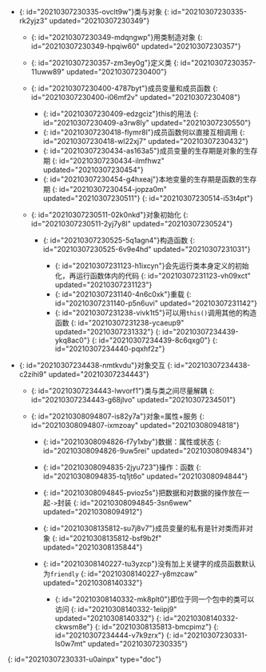 - {: id="20210307230335-ovclt9w"}类与对象
  {: id="20210307230335-rk2yjz3" updated="20210307230349"}

  - {: id="20210307230349-mdqngwp"}用类制造对象
    {: id="20210307230349-hpqiw60" updated="20210307230357"}
  - {: id="20210307230357-zm3ey0g"}定义类
    {: id="20210307230357-11uww89" updated="20210307230400"}
  - {: id="20210307230400-4787byt"}成员变量和成员函数
    {: id="20210307230400-i06mf2v" updated="20210307230408"}

    - {: id="20210307230409-edzgciz"}this的用法
      {: id="20210307230409-a3rw8ly" updated="20210307230550"}
    - {: id="20210307230418-flymr8l"}成员函数何以直接互相调用
      {: id="20210307230418-wl22xj7" updated="20210307230432"}
    - {: id="20210307230434-as163a5"}成员变量的生存期是对象的生存期
      {: id="20210307230434-ilmfhwz" updated="20210307230454"}
    - {: id="20210307230454-g4hxeaj"}本地变量的生存期是函数的生存期
      {: id="20210307230454-jopza0m" updated="20210307230511"}
    {: id="20210307230514-i53t4pt"}
  - {: id="20210307230511-02k0nkd"}对象初始化
    {: id="20210307230511-2yj7y8l" updated="20210307230524"}

    - {: id="20210307230525-5q1agn4"}构造函数
      {: id="20210307230525-6v9e4hd" updated="20210307231031"}

      - {: id="20210307231123-h1ixcyn"}会先运行类本身定义的初始化，再运行函数体内的代码
        {: id="20210307231123-vh09xct" updated="20210307231123"}
      - {: id="20210307231140-4n6c0xk"}重载
        {: id="20210307231140-p5n6uvi" updated="20210307231142"}
      - {: id="20210307231238-vivk1t5"}可以用`this()`调用其他的构造函数
        {: id="20210307231238-ycaeup9" updated="20210307231332"}
      {: id="20210307234439-ykq8ac0"}
    {: id="20210307234439-8c6qxg0"}
  {: id="20210307234440-pqxhf2z"}
- {: id="20210307234438-nmtkvdu"}对象交互
  {: id="20210307234438-c2zihi9" updated="20210307234443"}

  - {: id="20210307234443-lwvorf1"}类与类之间尽量解耦
    {: id="20210307234443-g68jlvo" updated="20210307234501"}
  - {: id="20210308094807-is82y7a"}对象=属性+服务
    {: id="20210308094807-ixmzoay" updated="20210308094818"}

    - {: id="20210308094826-f7y1xby"}数据：属性或状态
      {: id="20210308094826-9uw5rei" updated="20210308094834"}
    - {: id="20210308094835-2jyu723"}操作：函数
      {: id="20210308094835-tq1jt6o" updated="20210308094844"}
    - {: id="20210308094845-pvioz5s"}把数据和对数据的操作放在一起`->`封装
      {: id="20210308094845-3sn6wew" updated="20210308094912"}
    - {: id="20210308135812-su7j8v7"}成员变量的私有是针对类而非对象
      {: id="20210308135812-bsf9b2f" updated="20210308135844"}
    - {: id="20210308140227-tu3yzcp"}没有加上关键字的成员函数默认为`friendly`
      {: id="20210308140227-y8mzcaw" updated="20210308140332"}

      - {: id="20210308140332-mk8plt0"}即位于同一个包中的类可以访问
        {: id="20210308140332-1eiipj9" updated="20210308140332"}
      {: id="20210308140332-ckwsm8e"}
    {: id="20210308135813-bmcpimz"}
  {: id="20210307234444-v7k9zrx"}
{: id="20210307230331-ls0w7mt" updated="20210307230335"}


{: id="20210307230331-u0ainpx" type="doc"}
